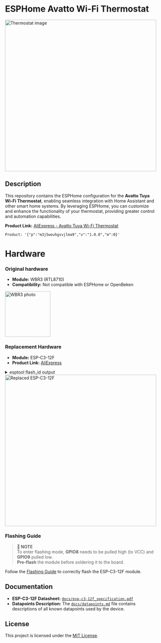 # ESPHome Avatto Wi-Fi Thermostat

<img src="https://github.com/user-attachments/assets/63bfc073-f346-4c63-9e43-525a7d93bdd8" alt="Thermostat image" width="500" />

## Description

This repository contains the ESPHome configuration for the **Avatto Tuya Wi-Fi Thermostat**, enabling seamless integration with Home Assistant and other smart home systems. By leveraging ESPHome, you can customize and enhance the functionality of your thermostat, providing greater control and automation capabilities.

**Product Link:** [AliExpress - Avatto Tuya Wi-Fi Thermostat](https://www.aliexpress.com/item/1005006902833391.html)  

`Product: '{"p":"m3j5wouhgsvjlma9","v":"1.0.0","m":0}'`

# Hardware

### Original hardware

- **Module:** WBR3 (RTL8710)
- **Compatibility:** Not compatible with ESPHome or OpenBeken

<img src="https://github.com/user-attachments/assets/422707e3-9005-48b2-b6bb-3b2d0e7d082b" alt="WBR3 photo" width="150"/>  

### Replacement Hardware

- **Module:** ESP-C3-12F
- **Product Link:** [AliExpress](https://www.aliexpress.com/item/1005004475310734.html)

<details>
   <summary>esptool flash_id output</summary>
   
   ```
   Chip is ESP32-C3 (QFN32) (revision v0.3)
   Features: WiFi, BLE, Embedded Flash 4MB (XMC)
   Crystal is 40MHz
   MAC: 84:f7:03:b6:b2:70
   Uploading stub...
   Running stub...
   Stub running...
   Manufacturer: 20
   Device: 4016
   Detected flash size: 4MB
   ```
   
</details>
   
<img src="https://github.com/user-attachments/assets/e24fc948-8d01-45a8-96fb-244b848b8731" alt="Replaced ESP-C3-12F" width="500" />

### Flashing Guide

> **📝 NOTE**  
> To enter flashing mode, **GPIO8** needs to be pulled high (to VCC) and **GPIO9** pulled low.  
> **Pre-flash** the module before soldering it to the board.

Follow the [Flashing Guide](https://github.com/espressif/esp-idf/issues/9005#issuecomment-1878941288) to correctly flash the ESP-C3-12F module.

## Documentation

- **ESP-C3-12F Datasheet:** [`docs/esp-c3-12f_specification.pdf`](docs/esp-c3-12f_specification.pdf)
- **Datapoints Description:** The [`docs/datapoints.md`](docs/datapoints.md) file contains descriptions of all known datapoints used by the device.

## License

This project is licensed under the [MIT License](LICENSE).
